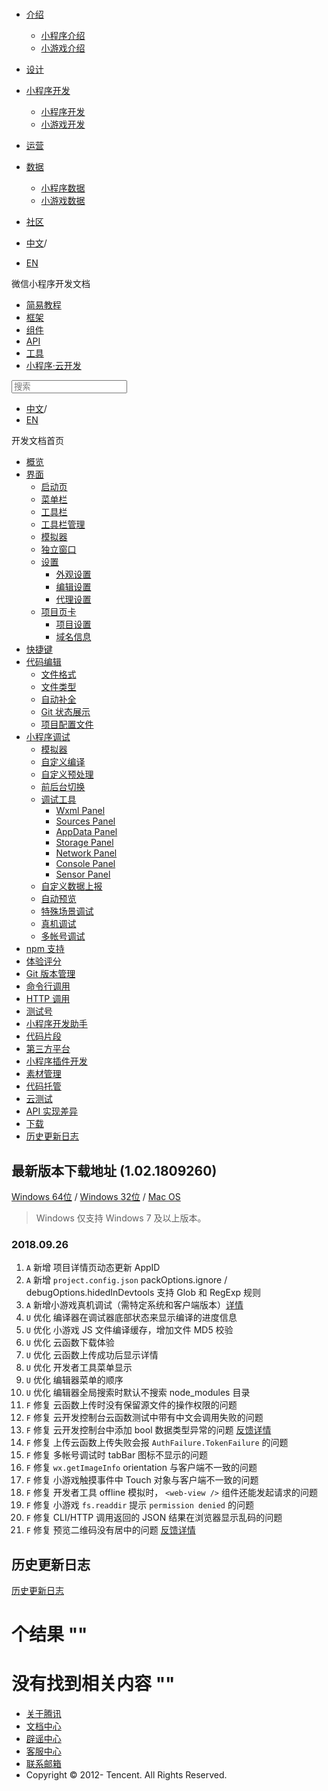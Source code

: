 <div class="book with-summary">

<div class="head">

<div class="head_box">

# [](javascript:; "_('微信公众平台 小程序')")

<div class="header_ctrls">

*   [介绍](javascript:;)
    *   [小程序介绍](https://developers.weixin.qq.com/miniprogram/introduction/index.html?t=18092914)
    *   [小游戏介绍](https://developers.weixin.qq.com/minigame/introduction/index.html?t=18092914)
*   [设计](https://developers.weixin.qq.com/miniprogram/design/index.html?t=18092914)
*   [小程序开发](javascript:;)
    *   [小程序开发](https://developers.weixin.qq.com/miniprogram/dev/index.html?t=18092914)
    *   [小游戏开发](https://developers.weixin.qq.com/minigame/dev/index.html?t=18092914)
*   [运营](https://developers.weixin.qq.com/miniprogram/product/index.html?t=18092914)
*   [数据](javascript:;)
    *   [小程序数据](https://developers.weixin.qq.com/miniprogram/analysis/index.html?t=18092914)
    *   [小游戏数据](https://developers.weixin.qq.com/minigame/analysis/index.html?t=18092914)
*   [社区](https://developers.weixin.qq.com/)

*   [中文](https://developers.weixin.qq.com/miniprogram/dev/devtools/download.html?t=18092914)<span class="split-line">/</span>
*   [EN](https://developers.weixin.qq.com/miniprogram/en/dev/devtools/download.html?t=18092914)

</div>

</div>

</div>

<div class="sub_nav_box">

<div class="sub_nav_inner">

<div class="book-summary-opr" id="js-book-summary-opr"><a class="book-summary-btn"></a></div>

<div class="top_sub_nav">

<div class="top_title_wap"><span class="icon_title icon_dev"></span>

微信小程序开发文档

</div>

*   [简易教程](../)
*   [框架](../framework/MINA.html)
*   [组件](../component/)
*   [API](../api/network/download/wx.downloadFile.html)
*   [工具](./devtools.html)
*   [小程序·云开发](../wxcloud/basis/getting-started.html)

</div>

<div id="book-search-input" role="search">

<form><label for="search-input" class="search-icon" id="js-search-icon"></label><input type="text" id="search-input" name="search-input" placeholder="搜索"> </form>

</div>

*   [中文](https://developers.weixin.qq.com/miniprogram/dev/devtools/download.html?t=18092914)<span class="split-line">/</span>
*   [EN](https://developers.weixin.qq.com/miniprogram/en/dev/devtools/download.html?t=18092914)

</div>

</div>

<div class="book-summary">

<div class="book-summary-home" id="js-summary-home"><a><span class="icon_home_s icon_dev"></span><span class="s_title_2">开发文档首页</span></a></div>

<nav role="navigation">

*   [概览](./devtools.html)
*   [界面](./page.html)
    *   [启动页](./page.html#启动页)
    *   [菜单栏](./page.html#菜单栏)
    *   [工具栏](./page.html#工具栏)
    *   [工具栏管理](./page.html#工具栏管理)
    *   [模拟器](./page.html#模拟器)
    *   [独立窗口](./page.html#独立窗口)
    *   [设置](./settings.html)
        *   [外观设置](./settings.html#外观设置)
        *   [编辑设置](./settings.html#编辑设置)
        *   [代理设置](./settings.html#代理设置)
    *   [项目页卡](./project.html)
        *   [项目设置](./project.html#项目设置)
        *   [域名信息](./project.html#域名信息)
*   [快捷键](./shortcut.html)
*   [代码编辑](./edit.html)
    *   [文件格式](./edit.html#文件格式)
    *   [文件类型](./edit.html#文件支持)
    *   [自动补全](./edit.html#自动补全)
    *   [Git 状态展示](./edit.html#git-状态展示)
    *   [项目配置文件](./projectconfig.html)
*   [小程序调试](./debug.html)
    *   [模拟器](./debug.html#模拟器)
    *   [自定义编译](./debug.html#自定义编译)
    *   [自定义预处理](./debug.html#自定义预处理)
    *   [前后台切换](./debug.html#前后台切换)
    *   [调试工具](./debug.html#调试工具)
        *   [Wxml Panel](./debug.html#wxml-panel)
        *   [Sources Panel](./debug.html#sources-panel)
        *   [AppData Panel](./debug.html#appdata-panel)
        *   [Storage Panel](./debug.html#storage-panel)
        *   [Network Panel](./debug.html#network-panel)
        *   [Console Panel](./debug.html#console-panel)
        *   [Sensor Panel](./debug.html#sensor-panel)
    *   [自定义数据上报](./debug.html#自定义数据上报)
    *   [自动预览](./debug.html#自动预览)
    *   [特殊场景调试](./different.html)
    *   [真机调试](./remote-debug.html)
    *   [多帐号调试](./multiaccount.html)
*   [npm 支持](./npm.html)
*   [体验评分](./audits.html)
*   [Git 版本管理](./git.html)
*   [命令行调用](./cli.html)
*   [HTTP 调用](./http.html)
*   [测试号](./sandbox.html)
*   [小程序开发助手](./mydev.html)
*   [代码片段](./minicode.html)
*   [第三方平台](./ext.html)
*   [小程序插件开发](./plugin.html)
*   [素材管理](../qcloud/material.html)
*   [代码托管](../qcloud/tgit.html)
*   [云测试](./monkey-test.html)
*   [API 实现差异](./notsupport.html)
*   [下载](./download.html)
*   [历史更新日志](./uplog.html)

</nav>

</div>

<div class="book-body">

<div class="body-inner">

<div class="page-wrapper" tabindex="-1" role="main">

<div class="page-inner">

<div id="book-search-results">

<div class="search-noresults">

<section class="normal markdown-section">

## 最新版本下载地址 (1.02.1809260)

[Windows 64位](https://servicewechat.com/wxa-dev-logic/download_redirect?type=x64&from=mpwiki) / [Windows 32位](https://servicewechat.com/wxa-dev-logic/download_redirect?type=ia32&from=mpwiki) / [Mac OS](https://servicewechat.com/wxa-dev-logic/download_redirect?type=darwin&from=mpwiki)

> Windows 仅支持 Windows 7 及以上版本。

### 2018.09.26

1.  `A` 新增 项目详情页动态更新 AppID
2.  `A` 新增 `project.config.json` packOptions.ignore / debugOptions.hidedInDevtools 支持 Glob 和 RegExp 规则
3.  `A` 新增小游戏真机调试（需特定系统和客户端版本）[详情](remote-debug.html)
4.  `U` 优化 编译器在调试器底部状态来显示编译的进度信息
5.  `U` 优化 小游戏 JS 文件编译缓存，增加文件 MD5 校验
6.  `U` 优化 云函数下载体验
7.  `U` 优化 云函数上传成功后显示详情
8.  `U` 优化 开发者工具菜单显示
9.  `U` 优化 编辑器菜单的顺序
10.  `U` 优化 编辑器全局搜索时默认不搜索 node_modules 目录
11.  `F` 修复 云函数上传时没有保留源文件的操作权限的问题
12.  `F` 修复 云开发控制台云函数测试中带有中文会调用失败的问题
13.  `F` 修复 云开发控制台中添加 bool 数据类型异常的问题 [反馈详情](https://developers.weixin.qq.com/community/develop/doc/000480b36101a07b1a672cd2451400)
14.  `F` 修复 上传云函数上传失败会报 `AuthFailure.TokenFailure` 的问题
15.  `F` 修复 多帐号调试时 tabBar 图标不显示的问题
16.  `F` 修复 `wx.getImageInfo` orientation 与客户端不一致的问题
17.  `F` 修复 小游戏触摸事件中 Touch 对象与客户端不一致的问题
18.  `F` 修复 开发者工具 offline 模拟时， `<web-view />` 组件还能发起请求的问题
19.  `F` 修复 小游戏 `fs.readdir` 提示 `permission denied` 的问题
20.  `F` 修复 CLI/HTTP 调用返回的 JSON 结果在浏览器显示乱码的问题
21.  `F` 修复 预览二维码没有居中的问题 [反馈详情](https://developers.weixin.qq.com/community/develop/doc/000ae67cdd8b00529c571593951800)

## 历史更新日志

[历史更新日志](uplog.html)

</section>

</div>

<div class="search-results">

<div class="has-results">

# <span class="search-results-count"></span>个结果 "<span class="search-query"></span>"

</div>

<div class="no-results">

# 没有找到相关内容 "<span class="search-query"></span>"

</div>

</div>

</div>

</div>

</div>

<div class="foot" id="footer">

*   [关于腾讯](https://www.tencent.com/)
*   [文档中心](https://developers.weixin.qq.com/miniprogram/introduction/index.html)
*   [辟谣中心](https://mp.weixin.qq.com/cgi-bin/opshowpage?action=dispelinfo)
*   [客服中心](https://kf.qq.com/product/wx_xcx.html)
*   [联系邮箱](mailto:weixinmp@qq.com)
*   Copyright © 2012-<span id="s_copyright_year"></span> Tencent. All Rights Reserved.

</div>

</div>

[](./notsupport.html)[](./uplog.html)</div>

</div>